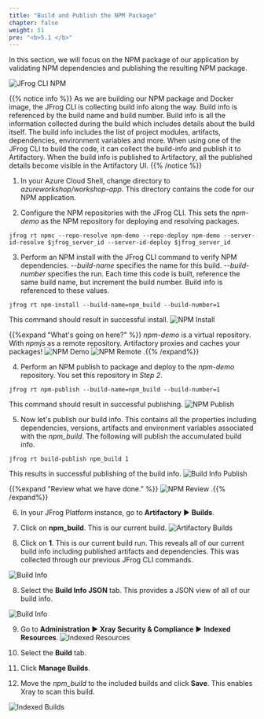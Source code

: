 ```yaml
---
title: "Build and Publish the NPM Package"
chapter: false
weight: 51
pre: "<b>5.1 </b>"
---
```


In this section, we will focus on the NPM package of our application by validating NPM dependencies and publishing the resulting NPM package.

![JFrog CLI NPM](/images/jfrog-cli-npm.svg)

{{% notice info %}}
As we are building our NPM package and Docker image, the JFrog CLI is collecting build info along the way. Build info is referenced by the build name and build number. Build info is all the information collected during the build which includes details about the build itself. The build info includes the list of project modules, artifacts, dependencies, environment variables and more. When using one of the JFrog CLI to build the code, it can collect the build-info and publish it to Artifactory. When the build info is published to Artifactory, all the published details become visible in the Artifactory UI. 
{{% /notice %}}

1. In your Azure Cloud Shell, change directory to _azureworkshop/workshop-app_. This directory contains the code for our NPM application.

2. Configure the NPM repositories with the JFrog CLI. This sets the _npm-demo_ as the NPM repository for deploying and resolving packages.

``
jfrog rt npmc --repo-resolve npm-demo --repo-deploy npm-demo --server-id-resolve $jfrog_server_id --server-id-deploy $jfrog_server_id
``

3. Perform an NPM install with the JFrog CLI command to verify NPM dependencies. _--build-name_ specifies the name for this build. _--build-number_ specifies the run. Each time this code is built, reference the same build name, but increment the build number. Build info is referenced to these values.

``
jfrog rt npm-install --build-name=npm_build --build-number=1
``

This command should result in successful install.
![NPM Install](/images/npm-install.png)

{{%expand "What's going on here?" %}}
_npm-demo_ is a virtual repository. With _npmjs_ as a remote repository. Artifactory proxies and caches your packages!
![NPM Demo](/images/npm-demo.png)
![NPM Remote](/images/npm-remote.png)
.{{% /expand%}}

4. Perform an NPM publish to package and deploy to the _npm-demo_ repository. You set this repository in _Step 2_.

``
jfrog rt npm-publish --build-name=npm_build --build-number=1
``

This command should result in successful publishing.
![NPM Publish](/images/npm-publish.png)

5. Now let's publish our build info. This contains all the properties including dependencies, versions, artifacts and environment variables associated with the _npm_build_. The following will publish the accumulated build info.

``
jfrog rt build-publish npm_build 1
``

This results in successful publishing of the build info.
![Build Info Publish](/images/build-info-publish.png)

{{%expand "Review what we have done." %}}
![NPM Review](/images/npm-review.png)
.{{% /expand%}}

6. In your JFrog Platform instance, go to **Artifactory** ► **Builds**.

10. Click on **npm_build**. This is our current build. 
![Artifactory Builds](/images/artifactory-builds.png)

7. Click on **1**. This is our current build run. This reveals all of our current build info including published artifacts and dependencies. This was collected through our previous JFrog CLI commands.

![Build Info](/images/npm-build-info.png)

8. Select the **Build Info JSON** tab. This provides a JSON view of all of our build info.

![Build Info](/images/npm-build-info-json.png)

9. Go to **Administration** ► **Xray Security & Compliance** ► **Indexed Resources**.
![Indexed Resources](/images/indexed-resources.png)

10. Select the **Build** tab.

11. Click **Manage Builds**.

12. Move the _npm_build_ to the included builds and click **Save**. This enables Xray to scan this build.

![Indexed Builds](/images/indexed-builds.png)

